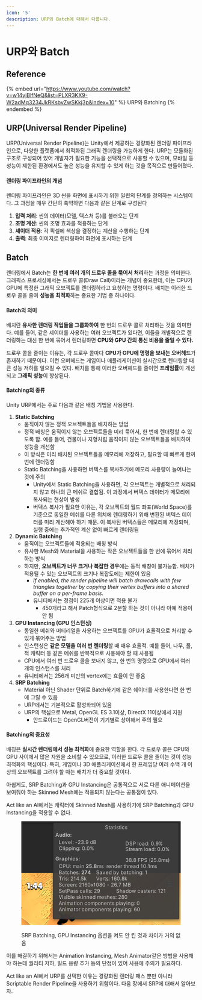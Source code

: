 ```yaml
---
icon: '5'
description: URP와 Batch에 대해서 다룹니다.
---
```


# URP와 Batch

## Reference

{% embed url="https://www.youtube.com/watch?v=w14yjBlfNeQ&list=PLXR3KX9-W2adMq3234JkRKsbvZwSKkj3p&index=10" %}
URP와 Batching
{% endembed %}

## URP(Universal Render Pipeline)

URP(Universal Render Pipeline)는 Unity에서 제공하는 경량화된 렌더링 파이프라인으로, 다양한 플랫폼에서 최적화된 그래픽 렌더링을 가능하게 한다. URP는 모듈화된 구조로 구성되어 있어 개발자가 필요한 기능을 선택적으로 사용할 수 있으며, 모바일 등 성능이 제한된 환경에서도 높은 성능을 유지할 수 있게 하는 것을 목적으로 만들어졌다.

#### 렌더링 파이프라인의 개념

렌더링 파이프라인은 3D 씬을 화면에 표시하기 위한 일련의 단계를 정의하는 시스템이다. 그 과정을 매우 간단히 축약하면 다음과 같은 단계로 구성된다

1. **입력 처리**: 씬의 데이터(모델, 텍스처 등)를 불러오는 단계
2. **조명 계산**: 씬의 조명 효과를 적용하는 단계
3. **셰이더 적용**: 각 픽셀에 색상을 결정하는 계산을 수행하는 단계
4. **출력**: 최종 이미지로 렌더링하여 화면에 표시하는 단계

## Batch

렌더링에서 Batch는 **한 번에 여러 개의 드로우 콜을 묶어서 처리**하는 과정을 의미한다. 그래픽스 프로세싱에서는 드로우 콜(Draw Call)이라는 개념이 중요한데, 이는 CPU가 GPU에 특정한 그래픽 오브젝트를 렌더링하라고 요청하는 명령이다. 배치는 이러한 드로우 콜을 줄여 **성능을 최적화**하는 중요한 기법 중 하나이다.

#### **Batch의 의미**

배치란 **유사한 렌더링 작업들을 그룹화하여** 한 번의 드로우 콜로 처리하는 것을 의미한다. 예를 들어, 같은 셰이더를 사용하는 여러 오브젝트가 있다면, 이들을 개별적으로 렌더링하는 대신 한 번에 묶어서 렌더링하면 **CPU와 GPU 간의 통신 비용을 줄일 수 있다.**

드로우 콜을 줄이는 이유는, 각 드로우 콜마다 **CPU가 GPU에 명령을 보내는 오버헤드**가 존재하기 때문이다. 이런 오버헤드는 게임이나 애플리케이션이 실시간으로 렌더링할 때 큰 성능 저하를 일으킬 수 있다. 배치를 통해 이러한 오버헤드를 줄이면 **프레임률**이 개선되고 **그래픽 성능**이 향상된다.

#### **Batching의 종류**

Unity URP에서는 주로 다음과 같은 배칭 기법을 사용한다.

1. **Static Batching**
   * 움직이지 않는 정적 오브젝트들을 배치하는 방법
   * 정적 배칭은 움직이지 않는 오브젝트들을 미리 묶어서, 한 번에 렌더링할 수 있도록 함. 예를 들어, 건물이나 지형처럼 움직이지 않는 오브젝트들을 배치하여 성능을 개선함
   * 이 방식은 미리 배치된 오브젝트들을 메모리에 저장하고, 필요할 때 빠르게 한꺼번에 렌더링함
   * Static Batching을 사용하면 버텍스를 복사하기에 메모리 사용량이 늘어나는 것에 주의
     * Unity에서 Static Batching을 사용하면, 각 오브젝트는 개별적으로 처리되지 않고 하나의 큰 메쉬로 결합됨. 이 과정에서 버텍스 데이터가 메모리에 복사되는 현상이 발생
     * 버텍스 복사가 필요한 이유는, 각 오브젝트의 월드 좌표(World Space)를 기준으로 동일한 메쉬를 다른 위치에 렌더링하기 위해 변환된 버텍스 데이터를 미리 계산해야 하기 때문. 이 복사된 버텍스들은 메모리에 저장되며, 실행 중에는 추가적인 계산 없이 빠르게 렌더링됨
2. **Dynamic Batching**
   * 움직이는 오브젝트들에 적용되는 배칭 방식
   * 유사한 Mesh와 Material을 사용하는 작은 오브젝트들을 한 번에 묶어서 처리하는 방식
   * 하지만, **오브젝트가 너무 크거나 복잡한 경우**에는 동적 배칭이 불가능함. 배치가 적용될 수 있는 오브젝트의 크기나 복잡도에는 제한이 있음
     * _If enabled, the render pipeline will batch drawcalls with few triangles together by copying their vertex buffers into a shared buffer on a per-frame basis._
     * 유니티에서는 정점이 225개 이상이면 적용 불가
       * 450개라고 해서 Patch형식으로 2분할 하는 것이 아니라 아예 적용이 안 됨
3. **GPU Instancing (GPU 인스턴싱)**
   * 동일한 메쉬와 머티리얼을 사용하는 오브젝트를 GPU가 효율적으로 처리할 수 있게 묶어주는 방법
   * 인스턴싱은 **같은 모델을 여러 번 렌더링**할 때 매우 효율적. 예를 들어, 나무, 풀, 적 캐릭터 등 같은 메쉬를 반복적으로 사용해야 할 때 사용됨
   * CPU에서 여러 번 드로우 콜을 보내지 않고, 한 번의 명령으로 GPU에서 여러 개의 인스턴스를 처리
   * 유니티에서는 256개 미만의 vertex에는 효율이 안 좋음
4. **SRP Batching**
   * Material 아닌 Shader 단위로 Batch하기에 같은 쉐이더를 사용한다면 한 번에 그릴 수 있음
   * URP에서는 기본적으로 활성화되어 있음
   * URP의 핵심으로 Metal, OpenGL ES 3.1이상, DirectX 11이상에서 지원
     * 안드로이드는 OpenGL버전이 기기별로 상이해서 주의 필요

#### **Batching의 중요성**

배칭은 **실시간 렌더링에서 성능 최적화**에 중요한 역할을 한다. 각 드로우 콜은 CPU와 GPU 사이에서 많은 자원을 소비할 수 있으므로, 이러한 드로우 콜을 줄이는 것이 성능 최적화의 핵심이다. 특히, 게임이나 3D 애플리케이션에서 한 프레임당 여러 수백 개 이상의 오브젝트를 그려야 할 때는 배치가 더 중요할 것이다.

아쉽게도, SRP Batching과 GPU Instancing은 공통적으로 서로 다른 애니메이션을 보여줘야 하는 Skinned Mesh에는 적용되지 않는다는 공통점이 있다.

Act like an AI에서는 캐릭터에  Skinned Mesh를 사용하기에 SRP Batching과 GPU Instancing을 적용할 수 없다.

<figure><img src="../.gitbook/assets/urp-1.png" alt="" width="428"><figcaption><p>SRP Batching, GPU Instancing 옵션을 켜도 안 킨 것과 차이가 거의 없음</p></figcaption></figure>

이를 해결하기 위해서는 Animation Instancing, Mesh Animator같은 방법을 사용해야 하는데 퀄리티 저하, 빌드 용량 추가 등의 단점이 있어 사용에 주의가 필요하다.

Act like an AI에서 URP를 선택한 이유는 경량화된 렌더링 패스 뿐만 아니라 Scriptable Render Pipeline을 사용하기 위함이다. 다음 장에서 SRP에 대해서 알아보자.
